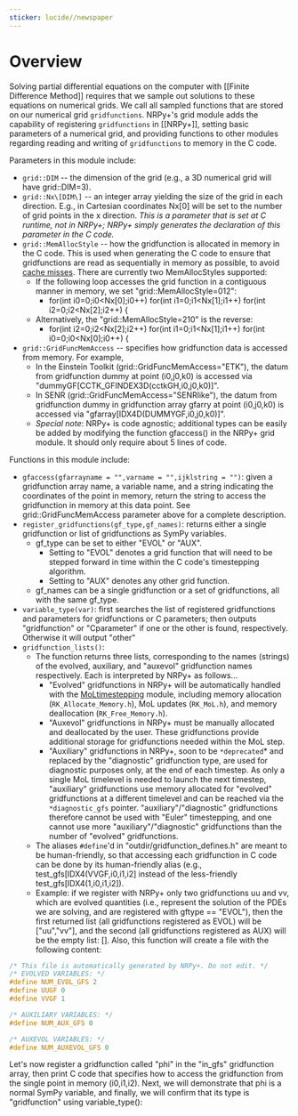 ```yaml
---
sticker: lucide//newspaper
---
```

# Overview
Solving partial differential equations on the computer with [[Finite Difference Method]] requires that we sample out solutions to these equations on numerical grids. We call all sampled functions that are stored on our numerical grid `gridfunctions`. NRPy+'s grid module adds the capability of registering `gridfunctions` in [[NRPy+]], setting basic parameters of a numerical grid, and providing functions to other modules regarding reading and writing of `gridfunctions` to memory in the C code.


Parameters in this module include:
* `grid::DIM` -- the dimension of the grid (e.g., a 3D numerical grid will have grid::DIM=3).
* `grid::Nx\[DIM\]` -- an integer array yielding the size of the grid in each direction. E.g., in Cartesian coordinates Nx\[0\] will be set to the number of grid points in the x direction. *This is a parameter that is set at C runtime, not in NRPy+; NRPy+ simply generates the declaration of this parameter in the C code.*
* `grid::MemAllocStyle` -- how the gridfunction is allocated in memory in the C code. This is used when generating the C code to ensure that gridfunctions are read as sequentially in memory as possible, to avoid [cache misses](https://en.wikipedia.org/wiki/CPU_cache#CACHE-MISS). There are currently two MemAllocStyles supported:
    * If the following loop accesses the grid function in a contiguous manner in memory, we set "grid::MemAllocStyle=012":
        * for(int i0=0;i0<Nx\[0\];i0++) for(int i1=0;i1<Nx\[1\];i1++) for(int i2=0;i2<Nx\[2\];i2++) {
    * Alternatively, the "grid::MemAllocStyle=210" is the reverse:
        * for(int i2=0;i2<Nx\[2\];i2++) for(int i1=0;i1<Nx\[1\];i1++) for(int i0=0;i0<Nx\[0\];i0++) {
* `grid::GridFuncMemAccess` -- specifies how gridfunction data is accessed from memory. For example,
    * In the Einstein Toolkit (grid::GridFuncMemAccess="ETK"), the datum from gridfunction dummy at point (i0,j0,k0) is accessed via "dummyGF\[CCTK_GFINDEX3D(cctkGH,i0,j0,k0)\]".
    * In SENR (grid::GridFuncMemAccess="SENRlike"), the datum from gridfunction dummy in gridfunction array gfarry at point (i0,j0,k0) is accessed via "gfarray\[IDX4D(DUMMYGF,i0,j0,k0)\]".
    * *Special note*: NRPy+ is code agnostic; additional types can be easily be added by modifying the function gfaccess() in the NRPy+ grid module. It should only require about 5 lines of code.

Functions in this module include:
* `gfaccess(gfarrayname = "",varname = "",ijklstring = "")`: given a gridfunction array name, a variable name, and a string indicating the coordinates of the point in memory, return the string to access the gridfunction in memory at this data point. See grid::GridFuncMemAccess parameter above for a complete description.
* `register_gridfunctions(gf_type,gf_names)`: returns either a single gridfunction or list of gridfunctions as SymPy variables.
    * gf_type can be set to either "EVOL" or "AUX".
        * Setting to "EVOL" denotes a grid function that will need to be stepped forward in time within the C code's timestepping algorithm.
        * Setting to "AUX" denotes any other grid function.
    * gf_names can be a single gridfunction or a set of gridfunctions, all with the same gf_type.
* `variable_type(var)`: first searches the list of registered gridfunctions and parameters for gridfunctions or C parameters; then outputs "gridfunction" or "Cparameter" if one or the other is found, respectively. Otherwise it will output "other"
* `gridfunction_lists()`:
    + The function returns three lists, corresponding to the names (strings) of the evolved, auxiliary, and "auxevol" gridfunction names respectively. Each is interpreted by NRPy+ as follows...
        + "Evolved" gridfunctions in NRPy+ will be automatically handled with the [MoLtimestepping](Tutorial-Method_of_Lines-C_Code_Generation.ipynb) module, including memory allocation (`RK_Allocate_Memory.h`), MoL updates (`RK_MoL.h`), and memory deallocation (`RK_Free_Memory.h`).
        + "Auxevol" gridfunctions in NRPy+ must be manually allocated and deallocated by the user. These gridfunctions provide additional storage for gridfunctions needed within the MoL step.
        + "Auxiliary" gridfunctions in NRPy+, soon to be `*deprecated`* and replaced by the "diagnostic" gridfunction type, are used for diagnostic purposes only, at the end of each timestep. As only a single MoL timelevel is needed to launch the next timestep, "auxiliary" gridfunctions use memory allocated for "evolved" gridfunctions at a different timelevel and can be reached via the `*diagnostic_gfs` pointer. "auxiliary"/"diagnostic" gridfunctions therefore cannot be used with "Euler" timestepping, and one cannot use more "auxiliary"/"diagnostic" gridfunctions than the number of "evolved" gridfunctions.
    + The aliases `#define`'d in "outdir/gridfunction_defines.h" are meant to be human-friendly, so that accessing each gridfunction in C code can be done by its human-friendly alias (e.g., test_gfs\[IDX4(VVGF,i0,i1,i2\] instead of the less-friendly test_gfs\[IDX4(1,i0,i1,i2\]). 
    * Example: if we register with NRPy+ only two gridfunctions uu and vv, which are evolved quantities (i.e., represent the solution of the PDEs we are solving, and are registered with gftype == "EVOL"), then the first returned list (all gridfunctions  registered as EVOL) will be \["uu","vv"\], and the second (all gridfunctions registered as AUX) will be the empty list: \[\]. Also, this function will create a file with the following content:

```C
/* This file is automatically generated by NRPy+. Do not edit. */
/* EVOLVED VARIABLES: */
#define NUM_EVOL_GFS 2
#define UUGF 0
#define VVGF 1

/* AUXILIARY VARIABLES: */
#define NUM_AUX_GFS 0

/* AUXEVOL VARIABLES: */
#define NUM_AUXEVOL_GFS 0
```

Let's now register a gridfunction called "phi" in the "in_gfs" gridfunction array, then print C code that specifies how to access the gridfunction from the single point in memory (i0,i1,i2). Next, we will demonstrate that phi is a normal SymPy variable, and finally, we will confirm that its type is "gridfunction" using variable_type():